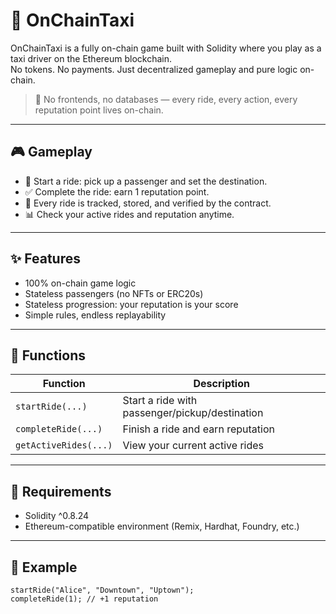 # 🚕 OnChainTaxi

OnChainTaxi is a fully on-chain game built with Solidity where you play as a taxi driver on the Ethereum blockchain.  
No tokens. No payments. Just decentralized gameplay and pure logic on-chain.
 
> 🛑 No frontends, no databases — every ride, every action, every reputation point lives on-chain.

---

## 🎮 Gameplay

- 🚖 Start a ride: pick up a passenger and set the destination.
- ✅ Complete the ride: earn 1 reputation point.
- 🧠 Every ride is tracked, stored, and verified by the contract.
- 📊 Check your active rides and reputation anytime.

---

## ✨ Features

- 100% on-chain game logic
- Stateless passengers (no NFTs or ERC20s)
- Stateless progression: your reputation is your score 
- Simple rules, endless replayability

---

## 🔧 Functions

| Function           | Description                                 |
|--------------------|---------------------------------------------|
| `startRide(...)`   | Start a ride with passenger/pickup/destination |
| `completeRide(...)`| Finish a ride and earn reputation           |
| `getActiveRides(...)` | View your current active rides           |

---

## 🔐 Requirements

- Solidity ^0.8.24
- Ethereum-compatible environment (Remix, Hardhat, Foundry, etc.)

---

## 🧪 Example

```solidity
startRide("Alice", "Downtown", "Uptown");
completeRide(1); // +1 reputation
